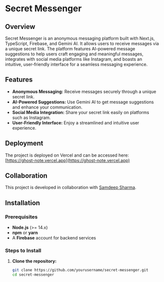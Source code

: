 # Secret Messenger

## Overview
Secret Messenger is an anonymous messaging platform built with Next.js, TypeScript, Firebase, and Gemini AI. It allows users to receive messages via a unique secret link. The platform features AI-powered message suggestions to help users craft engaging and meaningful messages, integrates with social media platforms like Instagram, and boasts an intuitive, user-friendly interface for a seamless messaging experience.

## Features
- **Anonymous Messaging:** Receive messages securely through a unique secret link.
- **AI-Powered Suggestions:** Use Gemini AI to get message suggestions and enhance your communication.
- **Social Media Integration:** Share your secret link easily on platforms such as Instagram.
- **User-Friendly Interface:** Enjoy a streamlined and intuitive user experience.

## Deployment
The project is deployed on Vercel and can be accessed here:  
[https://ghost-note.vercel.app](https://ghost-note.vercel.app)

## Collaboration
This project is developed in collaboration with [Samdeep Sharma](https://github.com/SamdeepSharma/).

## Installation
### Prerequisites
- **Node.js** (>= 14.x)
- **npm** or **yarn**
- A **Firebase** account for backend services

### Steps to Install
1. **Clone the repository:**
   ```bash
   git clone https://github.com/yourusername/secret-messenger.git
   cd secret-messenger
